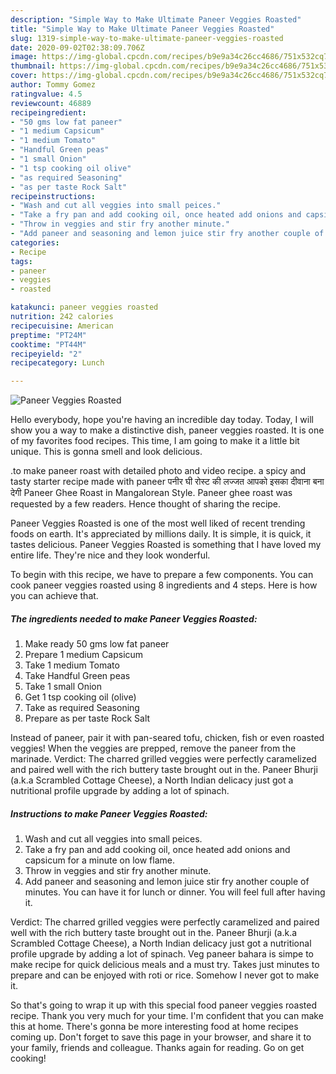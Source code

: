 ```yaml
---
description: "Simple Way to Make Ultimate Paneer Veggies Roasted"
title: "Simple Way to Make Ultimate Paneer Veggies Roasted"
slug: 1319-simple-way-to-make-ultimate-paneer-veggies-roasted
date: 2020-09-02T02:38:09.706Z
image: https://img-global.cpcdn.com/recipes/b9e9a34c26cc4686/751x532cq70/paneer-veggies-roasted-recipe-main-photo.jpg
thumbnail: https://img-global.cpcdn.com/recipes/b9e9a34c26cc4686/751x532cq70/paneer-veggies-roasted-recipe-main-photo.jpg
cover: https://img-global.cpcdn.com/recipes/b9e9a34c26cc4686/751x532cq70/paneer-veggies-roasted-recipe-main-photo.jpg
author: Tommy Gomez
ratingvalue: 4.5
reviewcount: 46889
recipeingredient:
- "50 gms low fat paneer"
- "1 medium Capsicum"
- "1 medium Tomato"
- "Handful Green peas"
- "1 small Onion"
- "1 tsp cooking oil olive"
- "as required Seasoning"
- "as per taste Rock Salt"
recipeinstructions:
- "Wash and cut all veggies into small peices."
- "Take a fry pan and add cooking oil, once heated add onions and capsicum for a minute on low flame."
- "Throw in veggies and stir fry another minute."
- "Add paneer and seasoning and lemon juice stir fry another couple of minutes. You can have it for lunch or dinner. You will feel full after having it."
categories:
- Recipe
tags:
- paneer
- veggies
- roasted

katakunci: paneer veggies roasted 
nutrition: 242 calories
recipecuisine: American
preptime: "PT24M"
cooktime: "PT44M"
recipeyield: "2"
recipecategory: Lunch

---
```



![Paneer Veggies Roasted](https://img-global.cpcdn.com/recipes/b9e9a34c26cc4686/751x532cq70/paneer-veggies-roasted-recipe-main-photo.jpg)

Hello everybody, hope you're having an incredible day today. Today, I will show you a way to make a distinctive dish, paneer veggies roasted. It is one of my favorites food recipes. This time, I am going to make it a little bit unique. This is gonna smell and look delicious.

.to make paneer roast with detailed photo and video recipe. a spicy and tasty starter recipe made with paneer पनीर घी रोस्ट की लज्जत आपको इसका दीवाना बना देगी Paneer Ghee Roast in Mangalorean Style. Paneer ghee roast was requested by a few readers. Hence thought of sharing the recipe.

Paneer Veggies Roasted is one of the most well liked of recent trending foods on earth. It's appreciated by millions daily. It is simple, it is quick, it tastes delicious. Paneer Veggies Roasted is something that I have loved my entire life. They're nice and they look wonderful.


To begin with this recipe, we have to prepare a few components. You can cook paneer veggies roasted using 8 ingredients and 4 steps. Here is how you can achieve that.

<!--inarticleads1-->

##### The ingredients needed to make Paneer Veggies Roasted:

1. Make ready 50 gms low fat paneer
1. Prepare 1 medium Capsicum
1. Take 1 medium Tomato
1. Take Handful Green peas
1. Take 1 small Onion
1. Get 1 tsp cooking oil (olive)
1. Take as required Seasoning
1. Prepare as per taste Rock Salt


Instead of paneer, pair it with pan-seared tofu, chicken, fish or even roasted veggies! When the veggies are prepped, remove the paneer from the marinade. Verdict: The charred grilled veggies were perfectly caramelized and paired well with the rich buttery taste brought out in the. Paneer Bhurji (a.k.a Scrambled Cottage Cheese), a North Indian delicacy just got a nutritional profile upgrade by adding a lot of spinach. 

<!--inarticleads2-->

##### Instructions to make Paneer Veggies Roasted:

1. Wash and cut all veggies into small peices.
1. Take a fry pan and add cooking oil, once heated add onions and capsicum for a minute on low flame.
1. Throw in veggies and stir fry another minute.
1. Add paneer and seasoning and lemon juice stir fry another couple of minutes. You can have it for lunch or dinner. You will feel full after having it.


Verdict: The charred grilled veggies were perfectly caramelized and paired well with the rich buttery taste brought out in the. Paneer Bhurji (a.k.a Scrambled Cottage Cheese), a North Indian delicacy just got a nutritional profile upgrade by adding a lot of spinach. Veg paneer bahara is simpe to make recipe for quick delicious meals and a must try. Takes just minutes to prepare and can be enjoyed with roti or rice. Somehow I never got to make it. 

So that's going to wrap it up with this special food paneer veggies roasted recipe. Thank you very much for your time. I'm confident that you can make this at home. There's gonna be more interesting food at home recipes coming up. Don't forget to save this page in your browser, and share it to your family, friends and colleague. Thanks again for reading. Go on get cooking!
